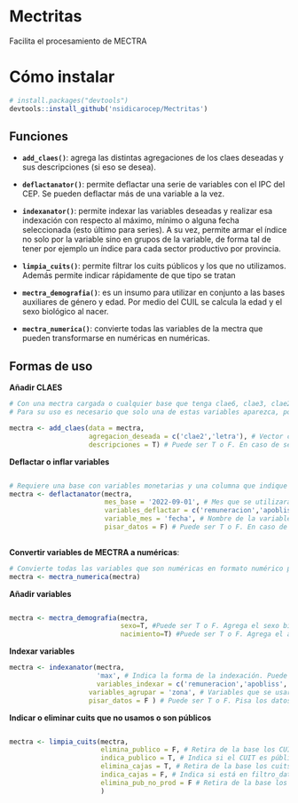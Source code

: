 # Mectritas
Facilita el procesamiento de MECTRA

# Cómo instalar 

```r
# install.packages("devtools")
devtools::install_github('nsidicarocep/Mectritas')
```

## Funciones 

- **``add_claes()``**: agrega las distintas agregaciones de los claes deseadas y sus descripciones (si eso se desea). 

- **``deflactanator()``**: permite deflactar una serie de variables con el IPC del CEP. Se pueden deflactar más de una variable a la vez. 

- **``indexanator()``**: permite indexar las variables deseadas y realizar esa indexación con respecto al máximo, mínimo o alguna fecha seleccionada (esto último para series). A su vez, permite armar el índice no solo por la variable sino en grupos de la variable, de forma tal de tener por ejemplo un índice para cada sector productivo por provincia. 

- **``limpia_cuits()``**: permite filtrar los cuits públicos y los que no utilizamos. Además permite indicar rápidamente de que tipo se tratan

- **``mectra_demografia()``**: es un insumo para utilizar en conjunto a las bases auxiliares de género y edad. Por medio del CUIL se calcula la edad y el sexo biológico al nacer. 

- **``mectra_numerica()``**: convierte todas las variables de la mectra que pueden transformarse en numéricas en numéricas. 

## Formas de uso 

**Añadir CLAES**
```r
# Con una mectra cargada o cualquier base que tenga clae6, clae3, clae2 o letra como variable 
# Para su uso es necesario que solo una de estas variables aparezca, por lo que en caso de tener clae6 y clae3 se deberá seleccionar la más desagregada 

mectra <- add_claes(data = mectra,
                    agregacion_deseada = c('clae2','letra'), # Vector con agregaciones que se desean
                    descripciones = T) # Puede ser T o F. En caso de ser T se agregan las descripciones de las agregaciones deseadas 
```

**Deflactar o inflar variables**
```r

# Requiere una base con variables monetarias y una columna que indique con formato YYYY-MM-DD
mectra <- deflactanator(mectra,
                        mes_base = '2022-09-01', # Mes que se utilizará como base de los precios constantes
                        variables_deflactar = c('remuneracion','apobliss','sueldo'), # Vector de variables que se desean deflactar/inflar
                        variable_mes = 'fecha', # Nombre de la variable que indica la fecha en la base que se quiere deflactar
                        pisar_datos = F) # Puede ser T o F. En caso de ser T se agregan N columnas, una por cada variable a deflactar con el nombre original junto a "_constante"
                        

```

**Convertir variables de MECTRA a numéricas**:
```r
# Convierte todas las variables que son numéricas en formato numérico para trabajar más fácil 
mectra <- mectra_numerica(mectra)

```

**Añadir variables**
```r

mectra <- mectra_demografia(mectra,
                            sexo=T, #Puede ser T o F. Agrega el sexo biológico calculdao en base al CUIL
                            nacimiento=T) #Puede ser T o F. Agrega el año de nacimiento en base al DNI
```

**Indexar variables**
```r
mectra <- indexanator(mectra,
                      'max', # Indica la forma de la indexación. Puede ser max, min o una fecha en particular -en caso de trabajar con series-. La fecha debe ser YYYY-MM-DD. El valor máximo/mínimo/fecha tomará valor 100. 
                      variables_indexar = c('remuneracion','apobliss','sueldo'), # Variables sobre las que se calculará el indice
                    variables_agrupar = 'zona', # Variables que se usarán para definir sobre que grupo se aplicará el índice
                    pisar_datos = F ) # Puede ser T o F. Pisa los datos que se indexaron o genera nuevas columnas con el nombre de las originales junto a "_index"
```

**Indicar o eliminar cuits que no usamos o son públicos**
```r

mectra <- limpia_cuits(mectra,
                       elimina_publico = F, # Retira de la base los CUITs que están en el listado de CUITs públicos
                       indica_publico = T, # Indica si el CUIT es público productivo, público o privado. Toma valor 1, 0 y 2 respectivamente.
                       elimina_cajas = T, # Retira de la base los cuits que están en el archivo filtro_database
                       indica_cajas = F, # Indica si está en filtro_database o no
                       elimina_pub_no_prod = F # Retira de la base los CUITs públicos no productivos, en caso de ser TRUE. Default = F
                       )

```
